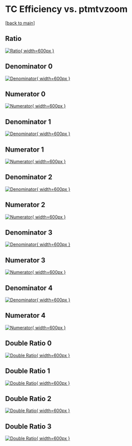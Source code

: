 # TC Efficiency vs. ptmtvzoom

[[back to main](./)]



## Ratio

[![Ratio](../mtv/var/TC_xtr_211_-1_eff_ptmtvzoom.png){ width=600px }](../mtv/var/TC_xtr_211_-1_eff_ptmtvzoom.pdf)

## Denominator 0

[![Denominator](../mtv/den/TC_xtr_211_-1_eff_ptmtvzoom_den0.png){ width=600px }](../mtv/den/TC_xtr_211_-1_eff_ptmtvzoom_den0.pdf)

## Numerator 0

[![Numerator](../mtv/num/TC_xtr_211_-1_eff_ptmtvzoom_num0.png){ width=600px }](../mtv/num/TC_xtr_211_-1_eff_ptmtvzoom_num0.pdf)

## Denominator 1

[![Denominator](../mtv/den/TC_xtr_211_-1_eff_ptmtvzoom_den1.png){ width=600px }](../mtv/den/TC_xtr_211_-1_eff_ptmtvzoom_den1.pdf)

## Numerator 1

[![Numerator](../mtv/num/TC_xtr_211_-1_eff_ptmtvzoom_num1.png){ width=600px }](../mtv/num/TC_xtr_211_-1_eff_ptmtvzoom_num1.pdf)

## Denominator 2

[![Denominator](../mtv/den/TC_xtr_211_-1_eff_ptmtvzoom_den2.png){ width=600px }](../mtv/den/TC_xtr_211_-1_eff_ptmtvzoom_den2.pdf)

## Numerator 2

[![Numerator](../mtv/num/TC_xtr_211_-1_eff_ptmtvzoom_num2.png){ width=600px }](../mtv/num/TC_xtr_211_-1_eff_ptmtvzoom_num2.pdf)

## Denominator 3

[![Denominator](../mtv/den/TC_xtr_211_-1_eff_ptmtvzoom_den3.png){ width=600px }](../mtv/den/TC_xtr_211_-1_eff_ptmtvzoom_den3.pdf)

## Numerator 3

[![Numerator](../mtv/num/TC_xtr_211_-1_eff_ptmtvzoom_num3.png){ width=600px }](../mtv/num/TC_xtr_211_-1_eff_ptmtvzoom_num3.pdf)

## Denominator 4

[![Denominator](../mtv/den/TC_xtr_211_-1_eff_ptmtvzoom_den4.png){ width=600px }](../mtv/den/TC_xtr_211_-1_eff_ptmtvzoom_den4.pdf)

## Numerator 4

[![Numerator](../mtv/num/TC_xtr_211_-1_eff_ptmtvzoom_num4.png){ width=600px }](../mtv/num/TC_xtr_211_-1_eff_ptmtvzoom_num4.pdf)

## Double Ratio 0

[![Double Ratio](../mtv/ratio/TC_xtr_211_-1_eff_ptmtvzoom_ratio0.png){ width=600px }](../mtv/ratio/TC_xtr_211_-1_eff_ptmtvzoom_ratio0.pdf)

## Double Ratio 1

[![Double Ratio](../mtv/ratio/TC_xtr_211_-1_eff_ptmtvzoom_ratio1.png){ width=600px }](../mtv/ratio/TC_xtr_211_-1_eff_ptmtvzoom_ratio1.pdf)

## Double Ratio 2

[![Double Ratio](../mtv/ratio/TC_xtr_211_-1_eff_ptmtvzoom_ratio2.png){ width=600px }](../mtv/ratio/TC_xtr_211_-1_eff_ptmtvzoom_ratio2.pdf)

## Double Ratio 3

[![Double Ratio](../mtv/ratio/TC_xtr_211_-1_eff_ptmtvzoom_ratio3.png){ width=600px }](../mtv/ratio/TC_xtr_211_-1_eff_ptmtvzoom_ratio3.pdf)


